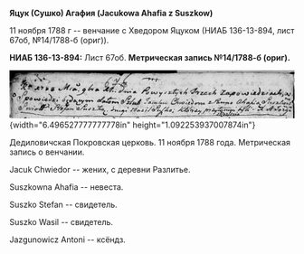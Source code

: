 **Яцук (Сушко) Агафия (Jacukowa Ahafia z Suszkow)**

11 ноября 1788 г -- венчание с Хведором Яцуком (НИАБ 136-13-894, лист
67об, №14/1788-б (ориг)).

**НИАБ 136-13-894:** Лист 67об. **Метрическая запись №14/1788-б
(ориг).**

![](./media/99ccfc313de8b76b74cd1f8c0fee30369cfb8907.png){width="6.496527777777778in"
height="1.092253937007874in"}

Дедиловичская Покровская церковь. 11 ноября 1788 года. Метрическая
запись о венчании.

Jacuk Chwiedor -- жених, с деревни Разлитье.

Suszkowna Ahafia -- невеста.

Suszko Stefan -- свидетель.

Suszko Wasil -- свидетель.

Jazgunowicz Antoni -- ксёндз.
